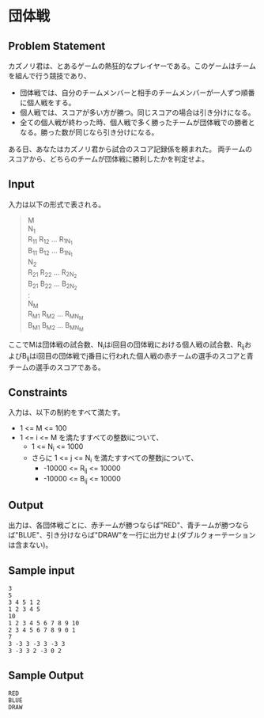 団体戦
=

Problem Statement
-

カズノリ君は、とあるゲームの熱狂的なプレイヤーである。このゲームはチームを組んで行う競技であり、

* 団体戦では、自分のチームメンバーと相手のチームメンバーが一人ずつ順番に個人戦をする。
* 個人戦では、スコアが多い方が勝つ。同じスコアの場合は引き分けになる。
* 全ての個人戦が終わった時、個人戦で多く勝ったチームが団体戦での勝者となる。勝った数が同じなら引き分けになる。

ある日、あなたはカズノリ君から試合のスコア記録係を頼まれた。
両チームのスコアから、どちらのチームが団体戦に勝利したかを判定せよ。

Input
-

入力は以下の形式で表される。

> M<br>
> N<sub>1</sub><br>
> R<sub>11</sub> R<sub>12</sub> ... R<sub>1N<sub>1</sub></sub><br>
> B<sub>11</sub> B<sub>12</sub> ... B<sub>1N<sub>1</sub></sub><br>
> N<sub>2</sub><br>
> R<sub>21</sub> R<sub>22</sub> ... R<sub>2N<sub>2</sub></sub><br>
> B<sub>21</sub> B<sub>22</sub> ... B<sub>2N<sub>2</sub></sub><br>
> :<br>
> N<sub>M</sub><br>
> R<sub>M1</sub> R<sub>M2</sub> ... R<sub>MN<sub>M</sub></sub><br>
> B<sub>M1</sub> B<sub>M2</sub> ... B<sub>MN<sub>M</sub></sub><br>

ここでMは団体戦の試合数、N<sub>i</sub>はi回目の団体戦における個人戦の試合数、R<sub>ij</sub>およびB<sub>ij</sub>はi回目の団体戦でj番目に行われた個人戦の赤チームの選手のスコアと青チームの選手のスコアである。

Constraints
-

入力は、以下の制約をすべて満たす。

* 1 <= M <= 100
* 1 <= i <= M を満たすすべての整数iについて、
    * 1 <= N<sub>i</sub> <= 1000
    * さらに 1 <= j <= N<sub>i</sub> を満たすすべての整数jについて、
        * -10000 <= R<sub>ij</sub> <= 10000
        * -10000 <= B<sub>ij</sub> <= 10000

Output
-

出力は、各団体戦ごとに、赤チームが勝つならば"RED"、青チームが勝つならば"BLUE"、引き分けならば"DRAW"を一行に出力せよ(ダブルクォーテーションは含まない)。

Sample input
-

    3
    5
    3 4 5 1 2
    1 2 3 4 5
    10
    1 2 3 4 5 6 7 8 9 10
    2 3 4 5 6 7 8 9 0 1
    7
    3 -3 3 -3 3 -3 3
    3 -3 3 2 -3 0 2

Sample Output
-

    RED
    BLUE
    DRAW